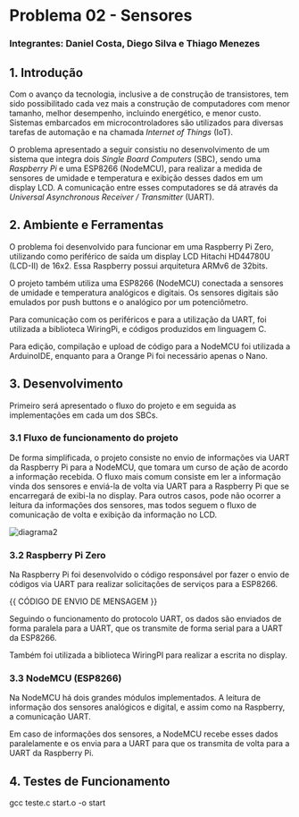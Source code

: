 # Problema 02 - Sensores

### Integrantes: Daniel Costa, Diego Silva e Thiago Menezes

## 1. Introdução 

Com o avanço da tecnologia, inclusive a de construção de transistores, tem sido possibilitado cada vez mais a construção de computadores com menor tamanho, melhor desempenho, incluindo energético, e menor custo. Sistemas embarcados em microcontroladores são utilizados para diversas tarefas de automação e na chamada *Internet of Things* (IoT).

O problema apresentado a seguir consistiu no desenvolvimento de um sistema que integra dois *Single Board Computers* (SBC), sendo uma *Raspberry Pi* e  uma ESP8266 (NodeMCU), para realizar a medida de sensores de umidade e temperatura e exibição desses dados em um display LCD. A comunicação entre esses computadores se dá através da *Universal Asynchronous Receiver / Transmitter* (UART).

## 2. Ambiente e Ferramentas

O problema foi desenvolvido para funcionar em uma Raspberry Pi Zero, utilizando como periférico de saída um display LCD Hitachi HD44780U (LCD-II) de 16x2. Essa Raspberry possui arquitetura ARMv6 de 32bits.

O projeto também utiliza uma ESP8266 (NodeMCU) conectada a sensores de umidade e temperatura analógicos e digitais. Os sensores digitais são emulados por push buttons e o analógico por um potenciômetro.

Para comunicação com os periféricos e para a utilização da UART, foi utilizada a biblioteca WiringPi, e códigos produzidos em linguagem C.

Para edição, compilação e upload de código para a NodeMCU foi utilizada a ArduinoIDE, enquanto para a Orange Pi foi necessário apenas o Nano.

## 3. Desenvolvimento

Primeiro será apresentado o fluxo do projeto e em seguida as implementações em cada um dos SBCs.

### 3.1 Fluxo de funcionamento do projeto

De forma simplificada, o projeto consiste no envio de informações via UART da Raspberry Pi para a NodeMCU, que tomara um curso de ação de acordo a informação recebida. O fluxo mais comum consiste em ler a informação vinda dos sensores e enviá-la de volta via UART para a Raspberry Pi que se encarregará de exibi-la no display. Para outros casos, pode não ocorrer a leitura da informações dos sensores, mas todos seguem o fluxo de comunicação de volta e exibição da informação no LCD.

![diagrama2](https://user-images.githubusercontent.com/38412142/199864012-eaaeb39f-32b8-4355-ba21-03b63e2f739f.png)

### 3.2 Raspberry Pi Zero

Na Raspberry Pi foi desenvolvido o código responsável por fazer o envio de códigos via UART para realizar solicitações de serviços para a ESP8266.

{{ CÓDIGO DE ENVIO DE MENSAGEM }}

Seguindo o funcionamento do protocolo UART, os dados são enviados de forma paralela para a UART, que os transmite de forma serial para a UART da ESP8266. 

Também foi utilizada a biblioteca WiringPI para realizar a escrita no display.

### 3.3 NodeMCU (ESP8266)

Na NodeMCU há dois grandes módulos implementados. A leitura de informação dos sensores analógicos e digital, e assim como na Raspberry, a comunicação UART.

Em caso de informações dos sensores, a NodeMCU recebe esses dados paralelamente e os envia para a UART para que os transmita de volta para a UART da Raspberry Pi.

## 4. Testes de Funcionamento

gcc teste.c start.o -o start
